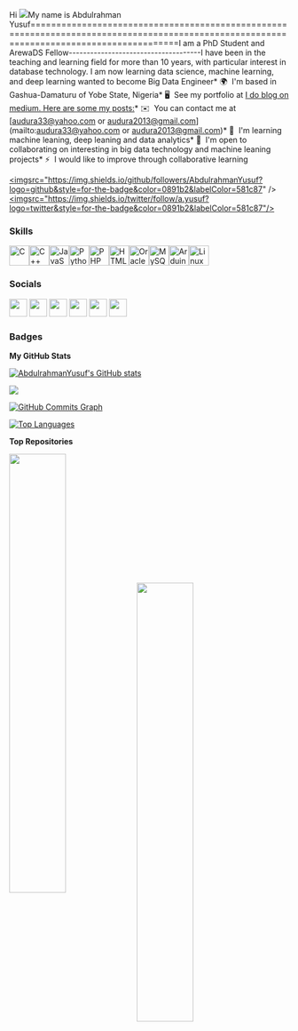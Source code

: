 Hi ![](https://user-images.githubusercontent.com/18350557/176309783-0785949b-9127-417c-8b55-ab5a4333674e.gif)My name is Abdulrahman Yusuf=========================================================================================================================================I am a PhD Student and ArewaDS Fellow-------------------------------------I have been in the teaching and learning field for more than 10 years, with particular interest in database technology. I am now learning data science, machine learning, and deep learning wanted to become Big Data Engineer* 🌍  I'm based in Gashua-Damaturu of Yobe State, Nigeria* 🖥️  See my portfolio at [I do blog on medium. Here are some my posts:](http://medium.com/@audura2013)* ✉️  You can contact me at [audura33@yahoo.com or audura2013@gmail.com](mailto:audura33@yahoo.com or audura2013@gmail.com)* 🧠  I'm learning machine leaning, deep leaning and data analytics* 🤝  I'm open to collaborating on interesting in big data technology and machine leaning projects* ⚡  I would like to improve through collaborative learning

<a href="https://www.github.com/AbdulrahmanYusuf" target="_blank" rel="noreferrer"><imgsrc="https://img.shields.io/github/followers/AbdulrahmanYusuf?logo=github&style=for-the-badge&color=0891b2&labelColor=581c87" /></a><a href="https://www.twitter.com/a.yusuf" target="_blank" rel="noreferrer"><imgsrc="https://img.shields.io/twitter/follow/a.yusuf?logo=twitter&style=for-the-badge&color=0891b2&labelColor=581c87"/></a>

### Skills


<p align="left">
<a href="https://docs.microsoft.com/en-us/cpp/?view=msvc-170" target="_blank" rel="noreferrer"><img src="https://raw.githubusercontent.com/danielcranney/readme-generator/main/public/icons/skills/c-colored.svg" width="36" height="36" alt="C" /></a><a href="https://docs.microsoft.com/en-us/cpp/?view=msvc-170" target="_blank" rel="noreferrer"><img src="https://raw.githubusercontent.com/danielcranney/readme-generator/main/public/icons/skills/cplusplus-colored.svg" width="36" height="36" alt="C++" /></a><a href="https://developer.mozilla.org/en-US/docs/Web/JavaScript" target="_blank" rel="noreferrer"><img src="https://raw.githubusercontent.com/danielcranney/readme-generator/main/public/icons/skills/javascript-colored.svg" width="36" height="36" alt="JavaScript" /></a><a href="https://www.python.org/" target="_blank" rel="noreferrer"><img src="https://raw.githubusercontent.com/danielcranney/readme-generator/main/public/icons/skills/python-colored.svg" width="36" height="36" alt="Python" /></a><a href="https://www.php.net/" target="_blank" rel="noreferrer"><img src="https://raw.githubusercontent.com/danielcranney/readme-generator/main/public/icons/skills/php-colored.svg" width="36" height="36" alt="PHP" /></a><a href="https://developer.mozilla.org/en-US/docs/Glossary/HTML5" target="_blank" rel="noreferrer"><img src="https://raw.githubusercontent.com/danielcranney/readme-generator/main/public/icons/skills/html5-colored.svg" width="36" height="36" alt="HTML5" /></a><a href="https://www.oracle.com/uk/index.html" target="_blank" rel="noreferrer"><img src="https://raw.githubusercontent.com/danielcranney/readme-generator/main/public/icons/skills/oracle-colored.svg" width="36" height="36" alt="Oracle" /></a><a href="https://www.mysql.com/" target="_blank" rel="noreferrer"><img src="https://raw.githubusercontent.com/danielcranney/readme-generator/main/public/icons/skills/mysql-colored.svg" width="36" height="36" alt="MySQL" /></a><a href="https://store.arduino.cc/?gclid=Cj0KCQjw2eilBhCCARIsAG0Pf8uueBifykWcsSS4LPESeGQfxGVKJYnzV7bz471XfknQJy_1VINVWM8aAkLtEALw_wcB" target="_blank" rel="noreferrer"><img src="https://raw.githubusercontent.com/danielcranney/readme-generator/main/public/icons/skills/arduino-colored.svg" width="36" height="36" alt="Arduino" /></a><a href="https://www.linux.org" target="_blank" rel="noreferrer"><img src="https://raw.githubusercontent.com/danielcranney/readme-generator/main/public/icons/skills/linux-colored.svg" width="36" height="36" alt="Linux" /></a></p>

### Socials

<p align="left"> <a href="https://www.facebook.com/abdurrahman.yusuf.3956" target="_blank" rel="noreferrer"><img src="https://raw.githubusercontent.com/danielcranney/readme-generator/main/public/icons/socials/facebook.svg" width="32" height="32" /></a> <a href="https://www.github.com/AbdulrahmanYusuf" target="_blank" rel="noreferrer"><img src="https://raw.githubusercontent.com/danielcranney/readme-generator/main/public/icons/socials/github.svg" width="32" height="32" /></a> <a href="http://www.instagram.com/Andulrahman Yusuf" target="_blank" rel="noreferrer"><img src="https://raw.githubusercontent.com/danielcranney/readme-generator/main/public/icons/socials/instagram.svg" width="32" height="32" /></a> <a href="https://www.linkedin.com/in/abdurrahman-yusuf-ast-lecturer-yobe-state-university-nig-0a717076" target="_blank" rel="noreferrer"><img src="https://raw.githubusercontent.com/danielcranney/readme-generator/main/public/icons/socials/linkedin.svg" width="32" height="32" /></a> <a href="http://www.medium.com/@audura2013" target="_blank" rel="noreferrer"><img src="https://raw.githubusercontent.com/danielcranney/readme-generator/main/public/icons/socials/medium.svg" width="32" height="32" /></a> <a href="https://www.twitter.com/a.yusuf" target="_blank" rel="noreferrer"><img src="https://raw.githubusercontent.com/danielcranney/readme-generator/main/public/icons/socials/twitter.svg" width="32" height="32" /></a></p>

### Badges

<b>My GitHub Stats</b>

<a href="http://www.github.com/AbdulrahmanYusuf"><img src="https://github-readme-stats.vercel.app/api?username=AbdulrahmanYusuf&show_icons=true&hide=&count_private=true&title_color=0f172a&text_color=ffffff&icon_color=0891b2&bg_color=581c87&hide_border=true&show_icons=true" alt="AbdulrahmanYusuf's GitHub stats" /></a>

<a href="http://www.github.com/AbdulrahmanYusuf"><img src="https://github-readme-streak-stats.herokuapp.com/?user=AbdulrahmanYusuf&stroke=ffffff&background=581c87&ring=0f172a&fire=0f172a&currStreakNum=ffffff&currStreakLabel=0f172a&sideNums=ffffff&sideLabels=ffffff&dates=ffffff&hide_border=true" /></a>

<a href="http://www.github.com/AbdulrahmanYusuf"><img src="https://github-readme-activity-graph.cyclic.app/graph?username=AbdulrahmanYusuf&bg_color=581c87&color=ffffff&line=0891b2&point=ffffff&area_color=581c87&area=true&hide_border=true&custom_title=GitHub%20Commits%20Graph" alt="GitHub Commits Graph" /></a>

<a href="https://github.com/AbdulrahmanYusuf" align="left"><img src="https://github-readme-stats.vercel.app/api/top-langs/?username=AbdulrahmanYusuf&langs_count=10&title_color=0f172a&text_color=ffffff&icon_color=0891b2&bg_color=581c87&hide_border=true&locale=en&custom_title=Top%20%Languages" alt="Top Languages" /></a>

<b>Top Repositories</b>

<div width="100%" align="center"><a href="https://github.com/AbdulrahmanYusuf/ArewaDS-Machine-Learning-Assignments" align="left"><img align="left" width="45%" src="https://github-readme-stats.vercel.app/api/pin/?username=AbdulrahmanYusuf&repo=ArewaDS-Machine-Learning-Assignments&title_color=0f172a&text_color=ffffff&icon_color=0891b2&bg_color=581c87&hide_border=true&locale=en" /></a></div><br /><br /><br /><br /><br /><br /><br />

<br /><br /><br /><br /><br />

<div width="100%" align="center"><a href="https://github.com/AbdulrahmanYusuf/30-Days-of-Python" align="left"><img align="left" width="45%" src="https://github-readme-stats.vercel.app/api/pin/?username=AbdulrahmanYusuf&repo=30-Days-of-Python&title_color=0f172a&text_color=ffffff&icon_color=0891b2&bg_color=581c87&hide_border=true&locale=en" /></a></div>
